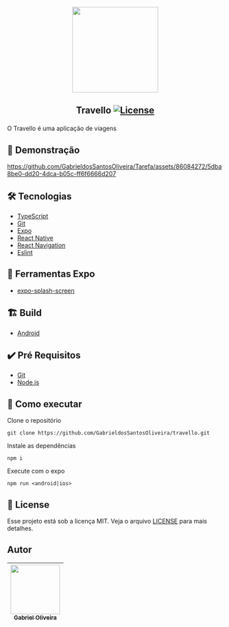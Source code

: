 <p align="center">
<img width="200px" src="https://github.com/GabrieldosSantosOliveira/travello/assets/86084272/4b6cbc69-5e5d-4ee2-85f2-3b0b359ce0df"/> </p>

 ## <p align="center"> Travello <a href="LICENSE"> <img  src="https://img.shields.io/static/v1?label=License&message=MIT&color=&labelColor=202024" alt="License"></a> </p>
O Travello é uma aplicação de viagens 
## 🔖 Demonstração
[https://github.com/GabrieldosSantosOliveira/Tarefa/assets/86084272/5dba8be0-dd20-4dca-b05c-ff6f6666d207
](https://github.com/GabrieldosSantosOliveira/travello/assets/86084272/d8d751a7-4fc5-4b7f-ac2d-b3aed21016d2
)

## 🛠️ Tecnologias
- [TypeScript](https://www.typescriptlang.org/) 
- [Git](https://git-scm.com/)
- [Expo](https://docs.expo.dev/)
- [React Native](https://reactnative.dev/) 
- [React Navigation](https://reactnavigation.org/)
- [Eslint](https://eslint.org/)
## 🔨 Ferramentas Expo
- [expo-splash-screen](https://docs.expo.dev/guides/splash-screens/)

## 🏗️ Build
- [Android](/preview/android.apk) 

## ✔️ Pré Requisitos
- [Git](https://git-scm.com/book/en/v2/Getting-Started-Installing-Git)
- [Node.js](https://nodejs.org/en/)


## 🚀 Como executar

Clone o repositório
```
git clone https://github.com/GabrieldosSantosOliveira/travello.git
```
Instale as dependências
```
npm i
```
Execute com o expo
```
npm run <android|ios> 
```
## 📝 License
Esse projeto está sob a licença MIT. Veja o arquivo [LICENSE](LICENSE) para mais detalhes.

## Autor
| [<img src="https://avatars.githubusercontent.com/u/86084272?v=4" width=115><br><sub>Gabriel Oliveira</sub>](https://www.linkedin.com/in/gabriel-dos-santos-oliveira-24b67b243/)
| :---: | 

